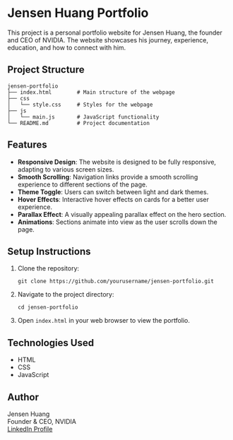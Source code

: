 # Jensen Huang Portfolio

This project is a personal portfolio website for Jensen Huang, the founder and CEO of NVIDIA. The website showcases his journey, experience, education, and how to connect with him.

## Project Structure

```
jensen-portfolio
├── index.html        # Main structure of the webpage
├── css
│   └── style.css     # Styles for the webpage
├── js
│   └── main.js       # JavaScript functionality
└── README.md         # Project documentation
```

## Features

- **Responsive Design**: The website is designed to be fully responsive, adapting to various screen sizes.
- **Smooth Scrolling**: Navigation links provide a smooth scrolling experience to different sections of the page.
- **Theme Toggle**: Users can switch between light and dark themes.
- **Hover Effects**: Interactive hover effects on cards for a better user experience.
- **Parallax Effect**: A visually appealing parallax effect on the hero section.
- **Animations**: Sections animate into view as the user scrolls down the page.

## Setup Instructions

1. Clone the repository:
   ```
   git clone https://github.com/yourusername/jensen-portfolio.git
   ```
2. Navigate to the project directory:
   ```
   cd jensen-portfolio
   ```
3. Open `index.html` in your web browser to view the portfolio.

## Technologies Used

- HTML
- CSS
- JavaScript

## Author

Jensen Huang  
Founder & CEO, NVIDIA  
[LinkedIn Profile](https://www.linkedin.com/in/jenhsunhuang)